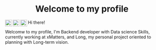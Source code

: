 # <center> Welcome to my profile </center>

<a href="https://www.instagram.com/luiscardenazs/">
  <img align="left" alt="Luis Bolivar | Instagram" width="22px" src="https://raw.githubusercontent.com/hussainweb/hussainweb/main/icons/instagram.png" />
</a>
<a href="https://twitter.com/luisEd_Cardenas/">
  <img align="left" alt="Luis Bolivar| Twitter" width="22px" src="https://raw.githubusercontent.com/peterthehan/peterthehan/master/assets/twitter.svg" />
</a>
<a href="https://www.linkedin.com/in/theluisbolivar/">
  <img align="left" alt="Luis Bolivar | Linkedin" width="22px" src="https://raw.githubusercontent.com/peterthehan/peterthehan/master/assets/linkedin.svg" />
</a>


Hi there! 

Welcomw to my profile, I'm Backend developer with Data science Skills, currently working at xMatters, and Long, my personal project oriented to planning with Long-term vision. 




